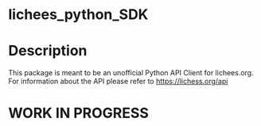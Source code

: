# lichees_python_SDK

# Description
This package is meant to be an unofficial Python API Client for lichees.org.  
For information about the API please refer to https://lichess.org/api

# WORK IN PROGRESS

